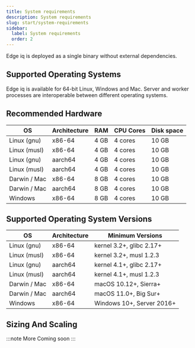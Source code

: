 ```yaml
---
title: System requirements
description: System requirements
slug: start/system-requirements
sidebar:
  label: System requirements
  order: 2
---
```


Edge iq is deployed as a single binary without external dependencies.

## Supported Operating Systems

Edge iq is available for 64-bit Linux, Windows and Mac. Server and worker processes are interoperable between different operating systems.

## Recommended Hardware

| OS           | Architecture | RAM  | CPU Cores | Disk space |
| ------------ | ------------ |------|-----------|------------|
| Linux (gnu)  | x86-64       | 4 GB | 4 cores   | 10 GB      |
| Linux (musl) | x86-64       | 4 GB | 4 cores   | 10 GB      |
| Linux (gnu)  | aarch64      | 4 GB | 4 cores   | 10 GB      |
| Linux (musl) | aarch64      | 4 GB | 4 cores   | 10 GB      |
| Darwin / Mac | x86-64       | 8 GB | 4 cores   | 10 GB      |
| Darwin / Mac | aarch64      | 8 GB | 4 cores   | 10 GB      |
| Windows      | x86-64       | 8 GB | 4 cores   | 10 GB      |


## Supported Operating System Versions

| OS           | Architecture | Minimum Versions         |
| ------------ | ------------ |--------------------------|
| Linux (gnu)  | x86-64       | kernel 3.2+, glibc 2.17+ |
| Linux (musl) | x86-64       | kernel 3.2+, musl 1.2.3  |
| Linux (gnu)  | aarch64      | kernel 4.1+, glibc 2.17+ |
| Linux (musl) | aarch64      | kernel 4.1+, musl 1.2.3  |
| Darwin / Mac | x86-64       | macOS 10.12+, Sierra+    |
| Darwin / Mac | aarch64      | macOS 11.0+, Big Sur+    |
| Windows      | x86-64       | Windows 10+, Server 2016+|

## Sizing And Scaling

:::note
More Coming soon
:::
